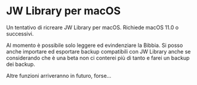 # JW Library per macOS

Un tentativo di ricreare JW Library per macOS.
Richiede macOS 11.0 o successivi.

Al momento è possibile solo leggere ed evindenziare la Bibbia. Si posso anche importare ed esportare backup compatibili con JW Library anche se considerando che è una beta non ci conterei più di tanto e farei un backup dei backup.

Altre funzioni arriveranno in futuro, forse...

